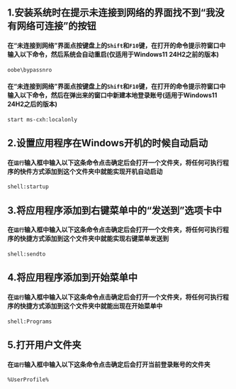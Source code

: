 ## 1.安装系统时在提示未连接到网络的界面找不到“我没有网络可连接”的按钮
#### 在“未连接到网络”界面点按键盘上的`Shift`和`F10`键，在打开的命令提示符窗口中输入以下命令，然后系统会自动重启(仅适用于Windows11 24H2之前的版本)
    oobe\bypassnro
#### 在“未连接到网络”界面点按键盘上的`Shift`和`F10`键，在打开的命令提示符窗口中输入以下命令，然后在弹出来的窗口中新建本地登录账号(适用于Windows11 24H2之后的版本)
    start ms-cxh:localonly

## 2.设置应用程序在Windows开机的时候自动启动
#### 在`运行`输入框中输入以下这条命令点击确定后会打开一个文件夹，将任何可执行程序的快件方式添加到这个文件夹中就能实现开机自动启动
    shell:startup

## 3.将应用程序添加到右键菜单中的“发送到”选项卡中
#### 在`运行`输入框中输入以下这条命令点击确定后会打开一个文件夹，将任何可执行程序的快捷方式添加到这个文件夹中就能实现右键菜单发送到
    shell:sendto

## 4.将应用程序添加到开始菜单中
#### 在`运行`输入框中输入以下这条命令点击确定后会打开一个文件夹，将任何可执行程序的快捷方式添加到这个文件夹中就能出现在开始菜单中
    shell:Programs

## 5.打开用户文件夹
#### 在`运行`输入框中输入以下这条命令点击确定后会打开当前登录账号的文件夹
    %UserProfile%
